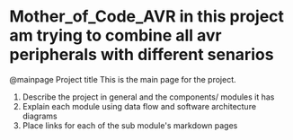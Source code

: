 # Mother_of_Code_AVR in this project am trying to combine all avr peripherals with different senarios 

@mainpage Project title
This is the main page for the project. 
  
1. Describe the project in general and the components/ modules it has
2. Explain each module using data flow and software architecture diagrams
3. Place links for each of the sub module's markdown pages